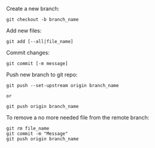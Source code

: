 Create a new branch:
```
git checkout -b branch_name
```
Add new files:
```
git add [--all|file_name]
```
Commit changes:
```
git commit [-m message]
```
Push new branch to git repo:
```
git push --set-upstream origin branch_name

or

git push origin branch_name
```
To remove a no more needed file from the remote branch:
```
git rm file_name
git commit -m "Message"
git push origin branch_name
```
